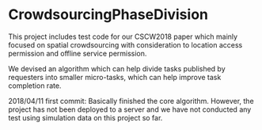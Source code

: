 # CrowdsourcingPhaseDivision
This project includes test code for our CSCW2018 paper which mainly focused on spatial crowdsourcing with consideration to 
location access permission and offline service permission.

We devised an algorithm which can help divide tasks published by requesters into smaller micro-tasks, which can help improve
task completion rate.

2018/04/11 first commit:
Basically finished the core algorithm. However, the project has not been deployed to a server and we have not conducted any 
test using simulation data on this project so far.
